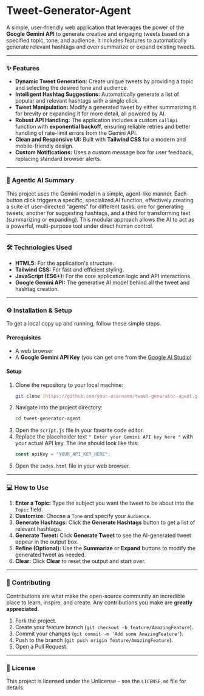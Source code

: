 # Tweet-Generator-Agent

A simple, user-friendly web application that leverages the power of the **Google Gemini API** to generate creative and engaging tweets based on a 
specified topic, tone, and audience. It includes features to automatically generate relevant hashtags and even summarize or expand existing tweets.

---

### ✨ Features

* **Dynamic Tweet Generation:** Create unique tweets by providing a topic and selecting the desired tone and audience.
* **Intelligent Hashtag Suggestions:** Automatically generate a list of popular and relevant hashtags with a single click.
* **Tweet Manipulation:** Modify a generated tweet by either summarizing it for brevity or expanding it for more detail, all powered by AI.
* **Robust API Handling:** The application includes a custom `callApi` function with **exponential backoff**, ensuring reliable retries and better handling of rate-limit errors from the Gemini API.
* **Clean and Responsive UI:** Built with **Tailwind CSS** for a modern and mobile-friendly design.
* **Custom Notifications:** Uses a custom message box for user feedback, replacing standard browser alerts.

---

### 🧠 Agentic AI Summary

This project uses the Gemini model in a simple, agent-like manner. Each button click triggers a specific, specialized AI function, effectively creating a suite of user-directed "agents" for different tasks: one for generating tweets, another for suggesting hashtags, and a third for transforming text (summarizing or expanding). This modular approach allows the AI to act as a powerful, multi-purpose tool under direct human control.

---

### 🛠️ Technologies Used

* **HTML5:** For the application's structure.
* **Tailwind CSS:** For fast and efficient styling.
* **JavaScript (ES6+):** For the core application logic and API interactions.
* **Google Gemini API:** The generative AI model behind all the tweet and hashtag creation.

---

### ⚙️ Installation & Setup

To get a local copy up and running, follow these simple steps.

#### Prerequisites

* A web browser
* A **Google Gemini API Key** (you can get one from the [Google AI Studio](https://aistudio.google.com/app/apikey))

#### Setup

1.  Clone the repository to your local machine:
    ```bash
    git clone [https://github.com/your-username/tweet-generator-agent.git](https://github.com/your-username/tweet-generator-agent.git)
    ```
2.  Navigate into the project directory:
    ```bash
    cd tweet-generator-agent
    ```
3.  Open the `script.js` file in your favorite code editor.
4.  Replace the placeholder text `" Enter your Gemini API key here "` with your actual API key. The line should look like this:
    ```javascript
    const apiKey = "YOUR_API_KEY_HERE";
    ```
5.  Open the `index.html` file in your web browser.

---

### 💻 How to Use

1.  **Enter a Topic:** Type the subject you want the tweet to be about into the `Topic` field.
2.  **Customize:** Choose a `Tone` and specify your `Audience`.
3.  **Generate Hashtags:** Click the **Generate Hashtags** button to get a list of relevant hashtags.
4.  **Generate Tweet:** Click **Generate Tweet** to see the AI-generated tweet appear in the output box.
5.  **Refine (Optional):** Use the **Summarize** or **Expand** buttons to modify the generated tweet as needed.
6.  **Clear:** Click **Clear** to reset the output and start over.

---

### 🤝 Contributing

Contributions are what make the open-source community an incredible place to learn, inspire, and create. Any contributions you make are **greatly appreciated**.

1.  Fork the project.
2.  Create your feature branch (`git checkout -b feature/AmazingFeature`).
3.  Commit your changes (`git commit -m 'Add some AmazingFeature'`).
4.  Push to the branch (`git push origin feature/AmazingFeature`).
5.  Open a Pull Request.

---

### 📄 License

This project is licensed under the Unlicense - see the `LICENSE.md` file for details.

